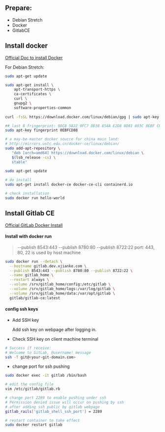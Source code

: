 

## Prepare:
- Debian Stretch
- Docker
- GitlabCE


## Install docker
[Official Doc to install Docker](https://docs.docker.com/install/linux/docker-ce/debian/)

For Debian Stretch:

```bash
sudo apt-get update

sudo apt-get install \
    apt-transport-https \
    ca-certificates \
    curl \
    gnupg2 \
    software-properties-common
    
curl -fsSL https://download.docker.com/linux/debian/gpg | sudo apt-key add -

## last 8 fringerprint: 9DC8 5822 9FC7 DD38 854A E2D8 8D81 803C 0EBF CD88
sudo apt-key fingerprint 0EBFCD88

# a may-be-master docker soucce for china main land:
# http://mirrors.ustc.edu.cn/docker-ce/linux/debian/
sudo add-apt-repository \
   "deb [arch=amd64] https://download.docker.com/linux/debian \
   $(lsb_release -cs) \
   stable"
      
sudo apt-get update

# do install
sudo apt-get install docker-ce docker-ce-cli containerd.io

# check installation
sudo docker run hello-world
```


## Install Gitlab CE

[Official GitLab Docker Install](https://docs.gitlab.com/omnibus/docker/)


#### Install with docker run

> --publish 8543:443 --publish 8780:80 --publish 8722:22
> port: 443, 80, 22 is used by host machine

```bash
sudo docker run --detach \
  --hostname gitlab.dev.xjianke.com \
  --publish 8543:443 --publish 8780:80 --publish 8722:22 \
  --name gitlab_home \
  --restart always \
  --volume /srv/gitlab_home/config:/etc/gitlab \
  --volume /srv/gitlab_home/logs:/var/log/gitlab \
  --volume /srv/gitlab_home/data:/var/opt/gitlab \
  gitlab/gitlab-ce:latest
```

#### config ssh keys

- Add SSH key

    Add ssh key on webpage after logging in.

- Check SSH key on client machine terminal

```bash
# Success if receive:
# Welcome to GitLab, @username! message
ssh -T git@<your-git-domain.com>
```

- change port for ssh pushing

```bash
sudo docker exec -it gitlab /bin/bash

# edit the config file
vim /etc/gitlab/gitlab.rb

# change port 2289 to enable pushing under ssh
# Permission denied issue will occur on pushing by ssh 
# after adding ssh public by gitlab webpage
gitlab_rails['gitlab_shell_ssh_port'] = 2289

# restart container to take effect
sudo docker restart gitlab
```


